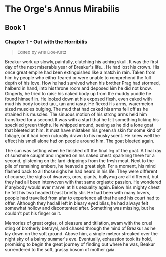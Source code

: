 <!-- TITLE: Annusmirabilis -->
<!-- SUBTITLE: A quick summary of Annusmirabilis -->

# The Orge's Annus Mirabilis
## Book 1
### Chapter 1 - Out with the Horribilis
> Edited by Aris Doe-Katz

Breakur work up slowly, painfully, clutching his aching skull. It was the first day of the next miserable year of Breakur's life... He had lost his crown. His once great empire had been extinguished like a match in rain. Taken from him by people who either feared or were unable to comprehend the full depth of his love. How he had survived when his brother Prag had stormed, halberd in hand, into his throne room and deposed him he did not know. Gingerly, he tried to raise his naked body up from the muddy puddle he found himself in. He looked down at his exposed flesh, even caked with mud his body looked taut, tan and tasty. He flexed his arms, watermelon sized muscles bulging. The mud that had caked his arms fell off as he strained his muscles. The sinuous motion of his strong arms held him transfixed for a second. It was with a start that he felt something licking his speckled green thighs. He whipped around, seeing as he did a lone goat that bleeted at him. It must have mistaken his greenish skin for some kind of foliage, or it had been naturally drawn to his musky scent. He knew well the effect his smell alone had on people around him. The goat bleeted again. 

The sun was setting when he finished off the final leg of the goat. A final ray of sunshine caught and lingered on his naked chest, sparkling there for a second, glistening on the lard-drippings from the fresh meat. Next to the pile of remaining embers, he heaved a great sigh. For a moment, his mind flashed back to all those sighs he had heard in his life. They were different of course, the sighs of dwarves, orcs, giants, bullywug are all different, but they had all been interwoven with that same orgiastic passion. He wondered if anybody would ever marvel at his sexuality again. Below his mighty chest he felt his two headed beast briefly stir. He had been with many lovers, people had travelled from afar to experience all that he and his court had to offer. Although they had all left in bleary eyed bliss, he had always felt somewhat hollow and discontented after. Something was missing, but he couldn't put his finger on it. 

Memories of great orgies, of pleasure and titilation, swam with the cruel sting of brotherly betrayal, and chased through the mind of Breakur as he lay down on the soft ground. Above him, a single meteor streaked over the night sky of a balmy summer's eve.  Eventually, exhaustion took its hold, promising to begin the great journey of finding out where he was, Beakur surrendered to the soft, grassy bosom of mother gaia.

